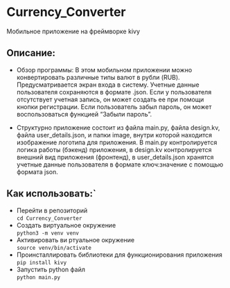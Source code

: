 # Currency_Converter
Мобильное приложение на фреймворке kivy


## Описание:
- Обзор программы: В этом мобильном приложении можно конвертировать различные типы валют в рубли (RUB). Предусматривается экран входа в систему. Учетные данные пользователя сохраняются в формате .json. Если у пользователя отсутствует учетная запись, он может создать ее при помощи кнопки регистрации. Если пользователь забыл пароль, он может воспользоваться функцией “Забыли пароль”.

- Структурно приложение состоит из файла main.py, файла design.kv, файла user_details.json, и папки image, внутри которой находится изображение логотипа для приложения. В main.py контролируется логика работы (бэкенд) приложения, в design.kv контролируется внешний вид приложения (фронтенд), в user_details.json хранятся учетные данные пользователя в формате ключ:значение с помощью формата json.


## Как использовать:`

- Перейти в репозиторий<br>
`cd Currency_Converter`
- Создать виртуальное окружение<br>
`python3 -m venv venv`
- Активировать ви ртуальное окружение<br>
`source venv/bin/activate`
- Проинсталлировать библиотеки для функционирования приложения<br>
`pip install kivy`
- Запустить python файл<br>
`python main.py`